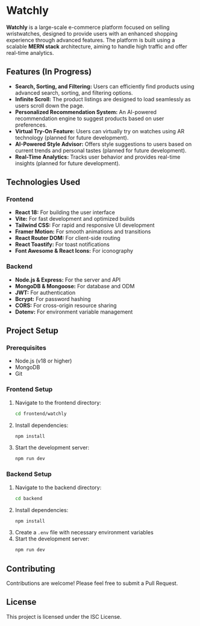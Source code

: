 # Watchly

**Watchly** is a large-scale e-commerce platform focused on selling wristwatches, designed to provide users with an enhanced shopping experience through advanced features. The platform is built using a scalable **MERN stack** architecture, aiming to handle high traffic and offer real-time analytics.

## Features (In Progress)

- **Search, Sorting, and Filtering:** Users can efficiently find products using advanced search, sorting, and filtering options.
- **Infinite Scroll:** The product listings are designed to load seamlessly as users scroll down the page.
- **Personalized Recommendation System:** An AI-powered recommendation engine to suggest products based on user preferences.
- **Virtual Try-On Feature:** Users can virtually try on watches using AR technology (planned for future development).
- **AI-Powered Style Advisor:** Offers style suggestions to users based on current trends and personal tastes (planned for future development).
- **Real-Time Analytics:** Tracks user behavior and provides real-time insights (planned for future development).

## Technologies Used

### Frontend
- **React 18:** For building the user interface
- **Vite:** For fast development and optimized builds
- **Tailwind CSS:** For rapid and responsive UI development
- **Framer Motion:** For smooth animations and transitions
- **React Router DOM:** For client-side routing
- **React Toastify:** For toast notifications
- **Font Awesome & React Icons:** For iconography

### Backend
- **Node.js & Express:** For the server and API
- **MongoDB & Mongoose:** For database and ODM
- **JWT:** For authentication
- **Bcrypt:** For password hashing
- **CORS:** For cross-origin resource sharing
- **Dotenv:** For environment variable management

## Project Setup

### Prerequisites
- Node.js (v18 or higher)
- MongoDB
- Git

### Frontend Setup
1. Navigate to the frontend directory:
   ```bash
   cd frontend/watchly
   ```
2. Install dependencies:
   ```bash
   npm install
   ```
3. Start the development server:
   ```bash
   npm run dev
   ```

### Backend Setup
1. Navigate to the backend directory:
   ```bash
   cd backend
   ```
2. Install dependencies:
   ```bash
   npm install
   ```
3. Create a `.env` file with necessary environment variables
4. Start the development server:
   ```bash
   npm run dev
   ```

## Contributing

Contributions are welcome! Please feel free to submit a Pull Request.

## License

This project is licensed under the ISC License.
